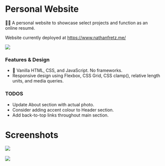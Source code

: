 # Personal Website

:man_astronaut: A personal website to showcase select projects and function as an online resumé.

Website currently deployed at https://www.nathanfretz.me/

<kbd> 
<img src="https://user-images.githubusercontent.com/85373263/144482314-66b9876c-898d-4c0e-90a3-d86de085ef46.png"/>
</kbd>

### Features & Design

- :icecream: Vanilla HTML, CSS, and JavaScript. No frameworks.
- Responsive design using Flexbox, CSS Grid, CSS clamp(), relative length units, and media queries.

### TODOS

- Update About section with actual photo.
- Consider adding accent colour to Header section.
- Add back-to-top links throughout main section.

# Screenshots

<kbd> 
<img src="https://user-images.githubusercontent.com/85373263/144482314-66b9876c-898d-4c0e-90a3-d86de085ef46.png"/>
</kbd>
<br />
<br />
<kbd> 
<img src="https://user-images.githubusercontent.com/85373263/144482332-c109c44b-56e6-468b-92c9-da5591a2c4e4.png"/>
</kbd>
